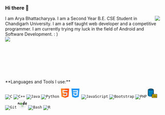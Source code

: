 ### Hi there 👋

<img align="right" src="https://github-readme-stats.vercel.app/api?username=xxEasterGrymm&hide=contribs,prs&show_icons=true&theme=merko">
I am Arya Bhattacharyya. I am a Second Year B.E. CSE Student in Chandigarh University. I am a self taught web developer and a competitive programmer. I am currently trying my luck in the field of Android and Software Development. : )<br/>
<img src="https://github-readme-stats.vercel.app/api/top-langs/?username=xxEasterGrymm&hide=tex,rebol&langs_count=10&layout=compact&theme=merko">
<br/><br/><br/><br/><br/><br/><br/><br/>
**Languages and Tools I use:**  

<code><img height="30" src="https://raw.githubusercontent.com/jmnote/z-icons/master/svg/c.svg" title="C"></code>
<code><img height="30" src="https://raw.githubusercontent.com/jmnote/z-icons/master/svg/cpp.svg" title="C++"></code>
<code><img height="30" src="https://raw.githubusercontent.com/jmnote/z-icons/master/svg/java.svg" title="Java"></code>
<code><img height="30" src="https://raw.githubusercontent.com/jmnote/z-icons/master/svg/python.svg" title="Python"></code>
<code><img height="30" src="icons/html.png" title="HTML5"></code>
<code><img height="30" src="icons/css.png" title="CSS3"></code>
<code><img height="30" src="https://raw.githubusercontent.com/jmnote/z-icons/master/svg/javascript.svg" title="JavaScript"></code>
<code><img height="30" src="https://raw.githubusercontent.com/jmnote/z-icons/master/svg/bootstrap.svg" title="Bootstrap"></code>
<code><img height="30" src="https://raw.githubusercontent.com/jmnote/z-icons/master/svg/php.svg" title="PHP"></code>
<code><img height="30" src="icons/sql.png" title="SQL"></code>
<code><img height="30" src="https://raw.githubusercontent.com/jmnote/z-icons/master/svg/git.svg" title="Git"></code>
<code><img height="30" src="icons/nodejs.png" title="Node.js"></code>
<code><img height="30" src="https://raw.githubusercontent.com/jmnote/z-icons/master/svg/bash.svg" title="Bash"></code>
<code><img height="30" src="https://raw.githubusercontent.com/jmnote/z-icons/master/svg/r.svg" title="R"></code>

<!--
**xxEasterGrymm/xxEasterGrymm** is a ✨ _special_ ✨ repository because its `README.md` (this file) appears on your GitHub profile.

Here are some ideas to get you started:

- 🔭 I’m currently working on ...
- 🌱 I’m currently learning ...
- 👯 I’m looking to collaborate on ...
- 🤔 I’m looking for help with ...
- 💬 Ask me about ...
- 📫 How to reach me: ...
- 😄 Pronouns: ...
- ⚡ Fun fact: ...
-->
